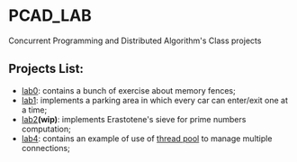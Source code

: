 # PCAD_LAB
Concurrent Programming and Distributed Algorithm's Class projects

## Projects List:
   - [lab0](lab0): contains a bunch of exercise about memory fences;
   - [lab1](lab1/src): implements a parking area in which every car can enter/exit one at a time;
   - [lab2](https://github.com/non-sono-bello-ma-patcho/PCAD_LAB/tree/drew_patch/lab2/src/erastoteneA)**(wip)**: implements Erastotene's sieve for prime numbers computation;
   - [lab4](lab4/): contains an example of use of [thread pool](https://en.wikipedia.org/wiki/Thread_pool) to manage multiple connections;
